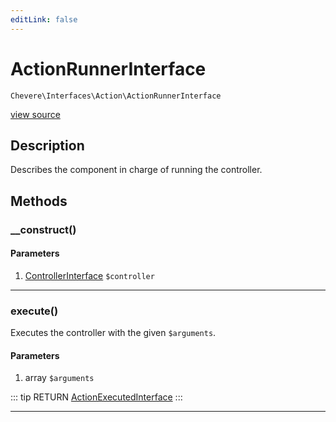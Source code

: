 ```yaml
---
editLink: false
---
```


# ActionRunnerInterface

`Chevere\Interfaces\Action\ActionRunnerInterface`

[view source](https://github.com/chevere/chevere/blob/master/src/Chevere/Interfaces/Action/ActionRunnerInterface.php)

## Description

Describes the component in charge of running the controller.

## Methods

### __construct()

#### Parameters

1. [ControllerInterface](./ControllerInterface.md) `$controller`

---

### execute()

Executes the controller with the given `$arguments`.

#### Parameters

1. array `$arguments`

::: tip RETURN
[ActionExecutedInterface](./ActionExecutedInterface.md)
:::

---
